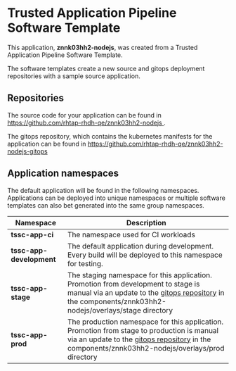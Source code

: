 # Trusted Application Pipeline Software Template

This application, **znnk03hh2-nodejs**, was created from a Trusted Application Pipeline Software Template.

The software templates create a new source and gitops deployment repositories with a sample source application. 

## Repositories

The source code for your application can be found in [https://github.com/rhtap-rhdh-qe/znnk03hh2-nodejs ](https://github.com/rhtap-rhdh-qe/znnk03hh2-nodejs ).
 
The gitops repository, which contains the kubernetes manifests for the application can be found in 
[https://github.com/rhtap-rhdh-qe/znnk03hh2-nodejs-gitops ](https://github.com/rhtap-rhdh-qe/znnk03hh2-nodejs-gitops ) 

## Application namespaces 

The default application will be found in the following namespaces. Applications can be deployed into unique namespaces or multiple software templates can also bet generated into the same group namespaces.  

|  Namespace   |  Description   |  
| -------- | -------- |
| **tssc-app-ci** | The namespace used for CI workloads |
| **tssc-app-development** | The default application during development. Every build will be deployed to this namespace for testing. |
| **tssc-app-stage** | The staging namespace for this application. Promotion from development to stage is manual via an update to the [gitops repository](https://github.com/rhtap-rhdh-qe/znnk03hh2-nodejs-gitops ) in the components/znnk03hh2-nodejs/overlays/stage directory |
| **tssc-app-prod** | The production namespace for this application. Promotion from stage to production is manual via an update to the [gitops repository](https://github.com/rhtap-rhdh-qe/znnk03hh2-nodejs-gitops ) in the components/znnk03hh2-nodejs/overlays/prod directory |